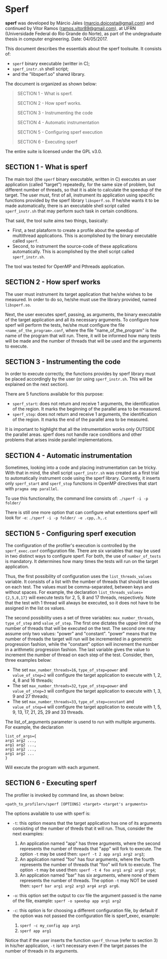 # Sperf

**sperf** was developed by Márcio Jales (marcio.dojcosta@gmail.com) and continued by Vitor Ramos (ramos.vitor89@gmail.com), at UFRN (Universidade Federal do Rio Grande do Norte), as part of the undegraduate thesis in computer engineering.
Date: 04/05/2017.

This document describes the essentials about the sperf toolsuite. It consists of:
- `sperf` binary executable (writter in C);
- `sperf_instr.sh` shell script;
- and the "libsperf.so" shared library.

The document is organized as shown below:

> SECTION 1 - What is sperf.
>
> SECTION 2 - How sperf works.
>
> SECTION 3 - Instrumenting the code
>
> SECTION 4 - Automatic instrumentation
>
> SECTION 5 - Configuring sperf execution
>
> SECTION 6 - Executing sperf

The entire suite is licensed under the GPL v3.0.

## SECTION 1 - What is sperf

The main tool (the `sperf` binary executable, written in C) executes an user application (called "target") repeatedly, for the same size of problem, but different number of threads, so that it is able to calculate the speedup of the target. The user must, first of all, instrument its application using specific functions provided by the sperf library `libsperf.so`. If he/she wants it to be made automatically, there is an executable shell script called `sperf_instr.sh`  that may perform such task in certain conditions.  

That said, the tool suite aims two things, basically:

- First, a test plataform to create a profile about the speedup of multithread applications. This is acomplished by the binary executable called `sperf`.
- Second, to instrument the source-code of these applications automatically. This is acomplished by the shell script called `sperf_instr.sh`.

The tool was tested for OpenMP and Pthreads application.

## SECTION 2 - How sperf works

The user must instrument its target application that he/she wishes to be measured. In order to do so, he/she must use the library provided, named `libsperf.so`.

Next, the user executes sperf, passing, as arguments, the binary executable of the target application and all its necessary arguments. To configure how sperf will perform the tests, he/she must configure the file `<name_of_the_program>.conf`, where the file "name_of_the_program" is the name of the program that will run. There, it will be informed how many tests will be made and the number of threads that will be used and the arguments to execute.

## SECTION 3 - Instrumenting the code

In order to execute correctly, the functions provides by sperf library must be placed accordingly by the user (or using `sperf_instr.sh`. This will be explained on the next section). 

There are 5 functions available for this purpose:

- `sperf_start`: does not return and receive 1 arguments, the identification of the region. It marks the beginning of the parallel area to be measured.
- `sperf_stop`: does not return and receive 1 arguments, the identification of the region. It marks the end of the parallel area to be measured.

It is important to highlight that all the intrumentation works only OUTSIDE the parallel areas. sperf does not handle race conditions and other problems that arises inside parallel implementations.

## SECTION 4 - Automatic instrumentation

Sometimes, looking into a code and placing instrumentation can be tricky. With that in mind, the shell script `sperf_instr.sh` was created as a first trial to automatically instrument code using the sperf library. Currently, it inserts only `sperf_start` and `sperf_stop` functions in OpenMP directives that start with `pragma omp parallel`.

To use this functionality, the command line consists of: `./sperf -i -p folder/`

There is still one more option that can configure what extentions sperf will look for `-e`: `./sperf -i -p folder/ -e .cpp,.h,.c`

## SECTION 5 - Configuring sperf execution

The configuration of the profiler's execution is controlled by the `sperf_exec.conf` configuration file. There are six variables that may be used in two distinct ways to configure sperf. For both, the use of `number_of_tests` is mandatory. It determines how many times the tests will run on the target application.	

Thus, the first possibility of configuration uses the `list_threads_values` variable. It consists of a list with the number of threads that should be uses on each test. The values must be comma-separated, between keys and without spaces. For example, the declaration `list_threads_values={2,5,8,17}` will execute tests for 2, 5, 8 and 17 threads, respectively. Note that the test with 1 thread will always be executed, so it does not have to be assigned in the list os values.

The second possibility uses a set of three variables: `max_number_threads`, `type_of_step` and `value_of_step`. The first one dictates the upper limit of the number of threads that will be executed on the test. The second one may assume only two values: "power" and "constant". "power" means that the number of threads the target will run will be incremented in a geometric progression fashion, while the "constant" option will increment the number in a arithmetic progression fashion. The last variable gives the value to increment the number of thread on each step of the test. Consider, then, three examples below:

- The set `max_number_threads=16`, `type_of_step=power` and `value_of_step=2` will configure the target application to execute with 1, 2, 4, 8 and 16 threads;
- The set `max_number_threads=32`, `type_of_step=power` and `value_of_step=3` will configure the target application to execute with 1, 3, 9 and 27 threads;
- The set `max_number_threads=33`, `type_of_step=constant` and `value_of_step=4` will configure the target application to execute with 1, 5, 9, 13, 17, 21, 25, 29 and 33 threads.

The list_of_arguments parameter is usend to run with multiple arguments. For example, the declaration
```
list_of_args={
arg1 arg2 ...,
arg1 arg2 ...,
arg1 arg2 ...,
arg1 arg2 ...
}
```
Will execute the program with each argument. 

## SECTION 6 - Executing sperf

The profiler is invoked by command line, as shown below:

`<path_to_profiler>/sperf [OPTIONS] <target> <target's arguments>`
	
The options available to use with sperf is:

- `-t`: this option means that the target application has one of its arguments consisting of the number of threds that it will run. Thus, consider the next examples:
   1. An application named "app" has three arguments, where the second represents the number of threads that "app" will fork to execute. The option `-t` may be used then: `sperf -t 2 app arg1 arg2 arg3`;
   2. An application named "foo" has four arguments, where the fourth represents the number of threads that "foo" will fork to execute. The option `-t` may be used then: `sperf -t 4 foo arg1 arg2 arg3 arg4`;
   3. An application named "bar" has six arguments, where none of them represents the number of threads. The option `-t` may NOT be used then: `sperf bar arg1 arg2 arg3 arg4 arg5 arg6`.
   
- `-o`: this option set the output to csv file the argument passed is the name of the file, example: `sperf -o speedup app arg1 arg2`
	
- `-c`: this option is for choosing a different configuration file, by default if the option was not passed the configuration file is sperf_exec, example:
  1. `sperf -c my_config app arg1`
  2. `sperf app arg1`
	
Notice that if the user inserts the function `sperf_thrnum` (refer to section 3) in his/her application, `-t` isn't necessary even if the target passes the number of threads in its arguments.
